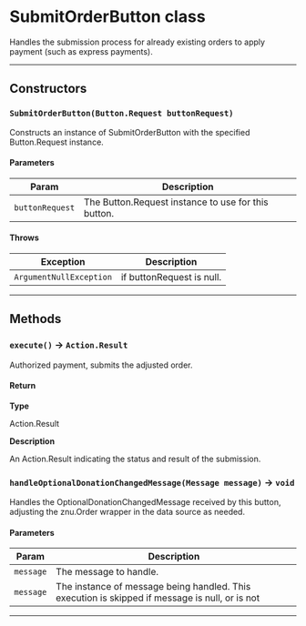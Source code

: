 # SubmitOrderButton class

Handles the submission process for already existing orders to apply payment (such as express payments).

---
## Constructors
### `SubmitOrderButton(Button.Request buttonRequest)`

Constructs an instance of SubmitOrderButton with the specified Button.Request instance.
#### Parameters
|Param|Description|
|-----|-----------|
|`buttonRequest` |  The Button.Request instance to use for this button. |

#### Throws
|Exception|Description|
|---------|-----------|
|`ArgumentNullException` |  if buttonRequest is null. |

---
## Methods
### `execute()` → `Action.Result`

Authorized payment, submits the adjusted order.

#### Return

**Type**

Action.Result

**Description**

An Action.Result indicating the status and result of the submission.

### `handleOptionalDonationChangedMessage(Message message)` → `void`

Handles the OptionalDonationChangedMessage received by this button, adjusting the znu.Order wrapper in the data source as needed.

#### Parameters
|Param|Description|
|-----|-----------|
|`message` |  The message to handle. |
|`message` |  The instance of message being handled. This execution is skipped if message is null, or is not |

---

